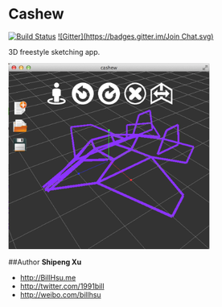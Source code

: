 Cashew
========

[![Build Status](https://travis-ci.org/billhsu/cashew.png)](https://travis-ci.org/billhsu/cashew)
[![Gitter](https://badges.gitter.im/Join Chat.svg)](https://gitter.im/billhsu/cashew?utm_source=badge&utm_medium=badge&utm_campaign=pr-badge)

3D freestyle sketching app.

<img src="doc/screenshot.png" width="400" />


##Author
**Shipeng Xu**

+ http://BillHsu.me
+ http://twitter.com/1991bill
+ http://weibo.com/billhsu
